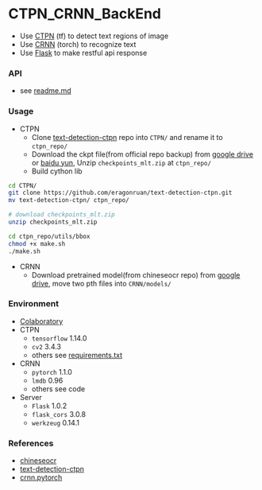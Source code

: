 # CTPN_CRNN_BackEnd
+ Use [CTPN](https://github.com/eragonruan/text-detection-ctpn) (tf) to detect text regions of image 
+ Use [CRNN](https://github.com/meijieru/crnn.pytorch) (torch) to recognize text
+ Use [Flask](flask.pocoo.org/) to make restful api response

### API
+ see [readme.md](https://github.com/Aoi-hosizora/CTPN_CRNN_BackEnd/blob/master/Server/readme.md)

### Usage
+ CTPN
    + Clone [text-detection-ctpn](https://github.com/eragonruan/text-detection-ctpn) repo into `CTPN/` and rename it to `ctpn_repo/`
    + Download the ckpt file(from official repo backup) from [google drive](https://drive.google.com/file/d/1bnz4GOSuayUrHfxJuFGIhLncnLBaMfIz/view?usp=sharing) or [baidu yun](https://pan.baidu.com/s/1BNHt_9fiqRPGmEXPaxaFXw), Unzip `checkpoints_mlt.zip` at `ctpn_repo/`
    + Build cython lib

```bash
cd CTPN/
git clone https://github.com/eragonruan/text-detection-ctpn.git
mv text-detection-ctpn/ ctpn_repo/

# download checkpoints_mlt.zip
unzip checkpoints_mlt.zip

cd ctpn_repo/utils/bbox
chmod +x make.sh
./make.sh
```

+ CRNN
    + Download pretrained model(from chineseocr repo) from [google drive](https://drive.google.com/drive/folders/1VXMkdgdAXCKDu8DlYfma7Bt7lCb9IJT5?usp=sharing), move two pth files into `CRNN/models/`

### Environment
+ [Colaboratory](https://colab.research.google.com/)
+ CTPN
    + `tensorflow` 1.14.0
    + `cv2` 3.4.3
    + others see [requirements.txt](https://github.com/eragonruan/text-detection-ctpn/blob/banjin-dev/requirements.txt)
+ CRNN
    + `pytorch` 1.1.0
    + `lmdb` 0.96
    + others see code
+ Server
    + `Flask` 1.0.2
    + `flask_cors` 3.0.8
    + `werkzeug` 0.14.1

### References
+ [chineseocr](https://github.com/chineseocr/chineseocr)
+ [text-detection-ctpn](https://github.com/eragonruan/text-detection-ctpn)
+ [crnn.pytorch](https://github.com/meijieru/crnn.pytorch)